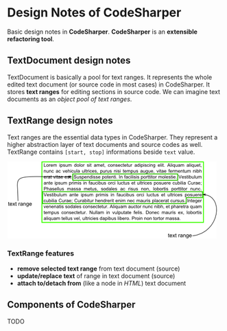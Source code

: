 # Design Notes of CodeSharper

Basic design notes in **CodeSharper**. **CodeSharper** is an **extensible refactoring tool**.

## TextDocument design notes

TextDocument is basically a pool for text ranges. It represents the whole edited text document (or source code in most cases) in CodeSharper. It stores **text ranges** for editing sections in source code. We can imagine text documents as an *object pool of text ranges*.  


## TextRange design notes

Text ranges are the essential data types in CodeSharper. They represent a higher abstraction layer of text documents and source codes as well. TextRange contains `[start, stop]` informations beside `text` value. 

![](graphics/text-ranges.png)

### TextRange features

- **remove selected text range** from text document (source)
- **update/replace text** of range in text document (source)
- **attach to/detach from** (like a node in *HTML*) text document

## Components of CodeSharper

TODO